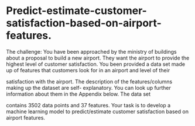 # Predict-estimate-customer-satisfaction-based-on-airport-features.
The challenge: You have been approached by the ministry of buildings about a proposal to build a
new airport. They want the airport to provide the highest level of customer satisfaction. You been
provided a data set made up of features that customers look for in an airport and level of their

satisfaction with the airport. The description of the features/columns making up the dataset are self-
explanatory. You can look up further information about them in the Appendix below. The data set

contains 3502 data points and 37 features. Your task is to develop a machine learning model to
predict/estimate customer satisfaction based on airport features.
